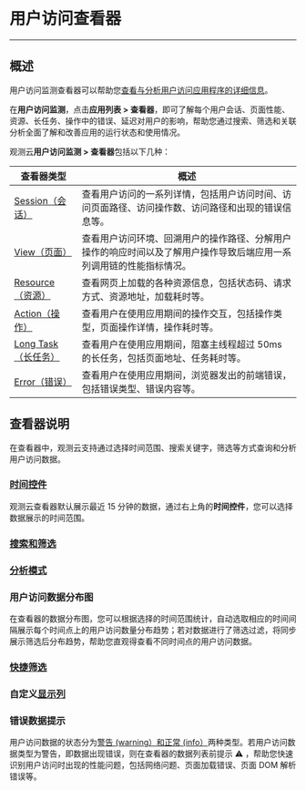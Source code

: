 # 用户访问查看器
---

## 概述

用户访问监测查看器可以帮助您<u>查看与分析用户访问应用程序的详细信息</u>。

在**用户访问监测**，点击**应用列表 > 查看器**，即可了解每个用户会话、页面性能、资源、长任务、操作中的错误、延迟对用户的影响，帮助您通过搜索、筛选和关联分析全面了解和改善应用的运行状态和使用情况。

观测云**用户访问监测 > 查看器**包括以下几种：

| 查看器类型 | 概述 |
| --- | --- |
| [Session（会话）](session.md) | 查看用户访问的一系列详情，包括用户访问时间、访问页面路径、访问操作数、访问路径和出现的错误信息等。 |
| [View（页面）](view.md) | 查看用户访问环境、回溯用户的操作路径、分解用户操作的响应时间以及了解用户操作导致后端应用一系列调用链的性能指标情况。 |
| [Resource（资源）](resource.md) | 查看网页上加载的各种资源信息，包括状态码、请求方式、资源地址，加载耗时等。 |
| [Action（操作）](resource.md) | 查看用户在使用应用期间的操作交互，包括操作类型，页面操作详情，操作耗时等。 |
| [Long Task（长任务）](long-task.md) | 查看用户在使用应用期间，阻塞主线程超过 50ms 的长任务，包括页面地址、任务耗时等。 |
| [Error（错误）](error.md) | 查看用户在使用应用期间，浏览器发出的前端错误，包括错误类型、错误内容等。 |

## 查看器说明

在查看器中，观测云支持通过选择时间范围、搜索关键字，筛选等方式查询和分析用户访问数据。

### [时间控件](../../getting-started/function-details/explorer-search.md#time)

观测云查看器默认展示最近 15 分钟的数据，通过右上角的**时间控件**，您可以选择数据展示的时间范围。

### [搜索和筛选](../../getting-started/function-details/explorer-search.md)

### [分析模式](../../getting-started/function-details/explorer-search.md#analysis)

### 用户访问数据分布图

在查看器的数据分布图，您可以根据选择的时间范围统计，自动选取相应的时间间隔展示每个时间点上的用户访问数量分布趋势；若对数据进行了筛选过滤，将同步展示筛选后分布趋势，帮助您直观得查看不同时间点的用户访问数据。

### [快捷筛选](../../getting-started/function-details/explorer-search.md#quick-filter)

### 自定义[显示列](../../getting-started/function-details/explorer-search.md#columns)

### 错误数据提示

用户访问数据的状态分为<u>警告 (warning）和正常 (info）</u>两种类型。若用户访问数据类型为警告，即数据出现错误，则在查看器的数据列表前提示 :warning: ，帮助您快速识别用户访问时出现的性能问题，包括网络问题、页面加载错误、页面 DOM 解析错误等。
